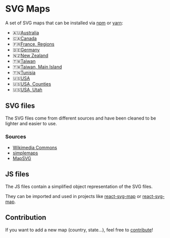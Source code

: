 # SVG Maps

A set of SVG maps that can be installed via [npm](https://www.npmjs.com) or [yarn](https://yarnpkg.com):
* 🇦🇺[Australia](packages/australia)
* 🇨🇦[Canada](packages/canada)
* 🇫🇷[France, Regions](packages/france.regions)
* 🇩🇪[Germany](packages/germany)
* 🇳🇿[New Zealand](packages/new-zealand)
* 🇹🇼[Taiwan](packages/taiwan)
* 🇹🇼[Taiwan, Main Island](packages/taiwan.main)
* 🇹🇳[Tunisia](packages/tunisia)
* 🇺🇸[USA](packages/usa)
* 🇺🇸[USA, Counties](packages/usa.counties)
* 🇺🇸[USA, Utah](packages/usa.utah)

## SVG files

The SVG files come from different sources and have been cleaned to be lighter and easier to use.

### Sources

* [Wikimedia Commons](https://commons.wikimedia.org/)
* [simplemaps](https://simplemaps.com/)
* [MapSVG](https://mapsvg.com/)

## JS files

The JS files contain a simplified object representation of the SVG files.

They can be imported and used in projects like [react-svg-map](https://github.com/VictorCazanave/react-svg-map) or [react-svg-map](https://github.com/VictorCazanave/vue-svg-map).

## Contribution

If you want to add a new map (country, state...), feel free to [contribute](CONTRIBUTING.md)!
